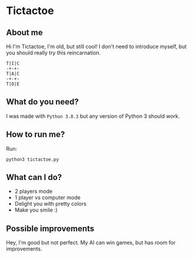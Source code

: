 # Tictactoe

## About me

Hi I'm Tictactoe, I'm old, but still cool! I don't need to introduce myself, but
you should really try this reincarnation.

```
T|I|C
-+-+-
T|A|C
-+-+-
T|O|E
```

## What do you need?

I was made with `Python 3.8.3` but any version of Python 3 should work.

## How to run me?

Run:

```
python3 tictactoe.py
```

## What can I do?

* 2 players mode
* 1 player vs computer mode
* Delight you with pretty colors
* Make you smile :)

## Possible improvements

Hey, I'm good but not perfect. My AI can win games, but has room for improvements.
